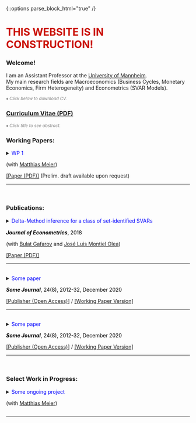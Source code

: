 {::options parse_block_html="true" /}


<h1><font color="scarlet"> THIS WEBSITE IS IN CONSTRUCTION! </font></h1>  

### Welcome!

I am an Assistant Professor at the <a href="https://www.vwl.uni-mannheim.de/en/" target="_blank">University of Mannheim</a>. \
My main research fields are Macroeconomics (Business Cycles, Monetary Economics, Firm Heterogeneity) and Econometrics (SVAR Models).

<font color="gray"><i><small>&diams; Click below to download CV.</small></i></font> 
### <a href="https://www.dropbox.com/s/t9wdfw009zsq0os/cv_matthias_meier.pdf?dl=0" target="_blank">Curriculum Vitae (PDF)</a>

<font color="gray"><i><small>&diams; Click title to see abstract.</small></i></font>  

### Working Papers:
<details>
  <summary markdown="span"><font color="blue">WP 1</font>
    
  (with <a href="https://sites.google.com/site/matthias1meier1/" target="_blank">Matthias Meier</a>)</summary>
  
  | **Abstract**          |
  |:---------------------------|
  | Some abstract. Some abstract.Some abstract.Some abstract.Some abstract.Some abstract.Some abstract.Some abstract.Some abstract.Some abstract.Some abstract.Some abstract.Some abstract.Some abstract.Some abstract.Some abstract.Some abstract.Some abstract.Some abstract.Some abstract.Some abstract.Some abstract.Some abstract. |
  
 </details>
 <a href="https://www.dropbox.com/s/83xwsadbrh63uqg/SomePaper2.pdf?dl=0" target="_blank"><u>[Paper (PDF)]</u></a> (Prelim. draft available upon request)
 
----

<br>
 
### Publications:

<details>
  <summary markdown="span"><font color="blue">Delta-Method inference for a class of set-identiﬁed SVARs</font>
    
  <font color="black"><b><i>Journal of Econometrics</i></b>, 2018</font>
  
  (with <a href="https://gafarov.ucdavis.edu/index.html" target="_blank">Bulat Gafarov</a> and <a href="http://www.joseluismontielolea.com/" target="_blank"> José Luis Montiel Olea</a>) </summary>
  
  | **Abstract**          |
  |:---------------------------|
  | We study vector autoregressions that impose equality and/or inequality restrictions to set-identify thedynamic responses to a single structural shock. We make three contributions. First, we present analgorithm to compute the largest and smallest value that an impulse-response coefficient can attainover its identified set. Second, we provide conditions under which these largest and smallest values aredirectionally differentiable functions of the model’s reduced-form parameters. Third, we propose a delta-method approach to conduct inference about the structural impulse-response coefficients. We use ourresults to assess the effects of the announcement of the Quantitative Easing program in August 2010. |
  
  </details>
  <a href="https://www.dropbox.com/s/x710pcw8m8ujcrh/GMM_DeltaMethod.pdf?dl=0" target="_blank"><u>[Paper (PDF)]</u></a>
  
  ----

<br>

<details>
  <summary markdown="span"><font color="blue">Some paper</font>
    
  <font color="black"><b><i>Some Journal</i></b>, 24(8), 2012-32, December 2020</font></summary>
  
  | **Abstract**          |
  |:---------------------------|
  | Some abstract again. |
  
  </details>
  <a href="https://sites.google.com/site/matthias1meier1/" target="_blank"><u>[Publisher (Open Access)]</u></a> / <a href="https://lukas-hack.github.io/papers/SomePaper2.pdf" target="_blank"><u>[Working Paper Version]</u></a>
  
  ----

<br>

<details>
  <summary markdown="span"><font color="blue">Some paper</font>
    
  <font color="black"><b><i>Some Journal</i></b>, 24(8), 2012-32, December 2020</font></summary>
  
  | **Abstract**          |
  |:---------------------------|
  | Some abstract again. |
  
  </details>
  <a href="https://sites.google.com/site/matthias1meier1/" target="_blank"><u>[Publisher (Open Access)]</u></a> / <a href="https://lukas-hack.github.io/papers/SomePaper2.pdf" target="_blank"><u>[Working Paper Version]</u></a>
  
  ----

<br>

### Select Work in Progress:
<details>
  <summary markdown="span"><font color="blue">Some ongoing project</font>
  
  (with [Matthias Meier](https://sites.google.com/site/matthias1meier1/))</summary>
  
 </details>
 
 ---------------------------------------------------------------------------------------------------------
 

